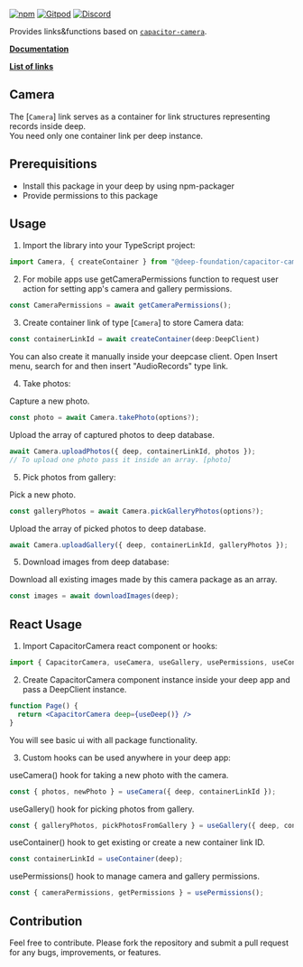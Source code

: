 [![npm](https://img.shields.io/npm/v/@deep-foundation/capacitor-camera.svg)](https://www.npmjs.com/package/@deep-foundation/capacitor-camera) 
[![Gitpod](https://img.shields.io/badge/Gitpod-ready--to--code-blue?logo=gitpod)](https://gitpod.io/#https://github.com/deep-foundation/capacitor-camera) 
[![Discord](https://badgen.net/badge/icon/discord?icon=discord&label&color=purple)](https://discord.gg/deep-foundation)

Provides links&functions based on [`capacitor-camera`](https://www.npmjs.com/package/capacitor-camera). 

[**Documentation**](https://deep-foundation.github.io/capacitor-camera/) 

[**List of links**](https://deep-foundation.github.io/capacitor-camera/enums/LinkName.html)

## Camera

The [`Camera`] link serves as a container for link structures representing records inside deep.  
You need only one container link per deep instance.

## Prerequisitions
- Install this package in your deep by using npm-packager
- Provide permissions to this package

## Usage
1. Import the library into your TypeScript project:

```js
import Camera, { createContainer } from "@deep-foundation/capacitor-camera";
```

2. For mobile apps use getCameraPermissions function to request user action for setting app's camera and gallery permissions.
```js
const CameraPermissions = await getCameraPermissions();
```

3. Create container link of type [`Camera`] to store Camera data:

```js
const containerLinkId = await createContainer(deep:DeepClient)
```

You can also create it manually inside your deepcase client. Open Insert menu, search for and then insert "AudioRecords" type link.

4. Take photos:

Capture a new photo.
```js
const photo = await Camera.takePhoto(options?);
```
Upload the array of captured photos to deep database.
```js 
await Camera.uploadPhotos({ deep, containerLinkId, photos });
// To upload one photo pass it inside an array. [photo]
```

5. Pick photos from gallery:

Pick a new photo.
```js
const galleryPhotos = await Camera.pickGalleryPhotos(options?);
```
Upload the array of picked photos to deep database.
```js 
await Camera.uploadGallery({ deep, containerLinkId, galleryPhotos });
```

5. Download images from deep database:

Download all existing images made by this camera package as an array.
```js
const images = await downloadImages(deep);
```

## React Usage
1. Import CapacitorCamera react component or hooks:

```js
import { CapacitorCamera, useCamera, useGallery, usePermissions, useContainer } from "@deep-foundation/capacitor-camera";
```

2. Create CapacitorCamera component instance inside your deep app and pass a DeepClient instance.

```jsx
function Page() {
  return <CapacitorCamera deep={useDeep()} />
}
```

You will see basic ui with all package functionality.

3. Custom hooks can be used anywhere in your deep app:

useCamera() hook for taking a new photo with the camera.
```js
const { photos, newPhoto } = useCamera({ deep, containerLinkId });
```

useGallery() hook for picking photos from gallery.
```js
const { galleryPhotos, pickPhotosFromGallery } = useGallery({ deep, containerLinkId });
```

useContainer() hook to get existing or create a new container link ID.
```js
const containerLinkId = useContainer(deep);
```

usePermissions() hook to manage camera and gallery permissions.
```js
const { cameraPermissions, getPermissions } = usePermissions();
```

## Contribution

Feel free to contribute. Please fork the repository and submit a pull request for any bugs, improvements, or features.
